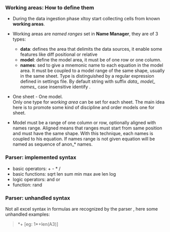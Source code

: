 ### Working areas: How to define them

* During the data ingestion phase xltoy start collecting cells from known **working areas**.

* Working areas are *named ranges* set in **Name Manager**, they are of 3 types:
  - **data**: defines the area that delimits the data sources, it enable some features like diff positional or relative
  - **model**: define the model area, it must be of one row or one column. 
  - **names**: sed to give a mnemonic name to each equation in the model area. It must be coupled 
    to a  model range of the same shape, usually in the same sheet.
  Type is distinguished by a regular expression defined in settings file. 
  By default string with suffix *data_* *model_* *names_* case insensitive identify . 
    
* One sheet - One model.<br>
  Only one type for *working area* can be set for each sheet. The main idea here is to promote some kind of discipline 
  and order models one for sheet. 
   
  
* Model must be a range of one column or row, optionally aligned with names range. Aligned means that ranges must start
  from same position and must have the same shape. With this technique, each names is coupled to his equation. If names
  range is not given equation will be named as sequence of anon_* names.

### Parser: implemented syntax

* basic operators: \+ - \* /
* basic functions: sqrt len sum min max ave len log 
* logic operators: and or 
* function: rand

  
### Parser: unhandled syntax   
Not all excel syntax in formulas are recognized by the parser , here some unhandled examples:

> \*+     [eg: 1\*+len(A3)] 
